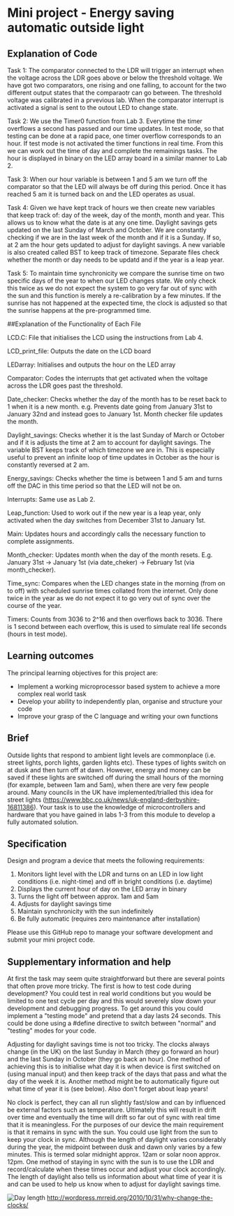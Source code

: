 # Mini project - Energy saving automatic outside light

## Explanation of Code

Task 1: The comparator connected to the LDR will trigger an interrupt when the voltage across the LDR goes above or below the threshold voltage. We have got two comparators, one rising and one falling, to account for the two different output states that the comparaotr can go between. The threshold voltage was calibrated in a prvevious lab. When the comparator interrupt is activated a signal is sent to the outout LED to change state.

Task 2: We use the Timer0 function from Lab 3. Everytime the timer overflows a second has passed and our time updates. In test mode, so that testing can be done at a rapid pace, one timer overflow corresponds to an hour. If test mode is not activated the timer functions in real time. From this we can work out the time of day and complete the remainings tasks. The hour is displayed in binary on the LED array board in a similar manner to Lab 2.

Task 3: When our hour variable is between 1 and 5 am we turn off the comparator so that the LED will always be off during this period. Once it has reached 5 am it is turned back on and the LED operates as usual.

Task 4: Given we have kept track of hours we then create new variables that keep track of: day of the week, day of the month, month and year. This allows us to know what the date is at any one time. Daylight savings gets updated on the last Sunday of March and October. We are constantly checking if we are in the last week of the month and if it is a Sunday. If so, at 2 am the hour gets updated to adjust for daylight savings. A new variable is also created called BST to keep track of timezone. Separate files check whether the month or day needs to be updatd and if the year is a leap year.

Task 5: To maintain time synchronicity we compare the sunrise time on two specific days of the year to when our LED changes state. We only check this twice as we do not expect the system to go very far out of sync with the sun and this function is merely a re-calibration by a few minutes. If the sunrise has not happened at the expected time, the clock is adjusted so that the sunrise happens at the pre-programmed time. 


##Explanation of the Functionality of Each File

LCD.C: File that initialises the LCD using the instructions from Lab 4.

LCD_print_file: Outputs the date on the LCD board

LEDarray: Initialises and outputs the hour on the LED array

Comparator: Codes the interrupts that get activated when the voltage across the LDR goes past the threshold.

Date_checker: Checks whether the day of the month has to be reset back to 1 when it is a new month. e.g. Prevents date going from January 31st to January 32nd and instead goes to January 1st. Month checker file updates the month.

Daylight_savings: Checks whether it is the last Sunday of March or October and if it is adjusts the time at 2 am to account for daylight savings. The variable BST keeps track of which timezone we are in. This is especially useful to prevent an infinite loop of time updates in October as the hour is constantly reversed at 2 am.

Energy_savings: Checks whether the time is between 1 and 5 am and turns off the DAC in this time period so that the LED will not be on.

Interrupts: Same use as Lab 2.

Leap_function: Used to work out if the new year is a leap year, only activated when the day switches from December 31st to January 1st.

Main: Updates hours and accordingly calls the necessary function to complete assignments.

Month_checker: Updates month when the day of the month resets. E.g. January 31st -> January 1st (via date_cheker) -> February 1st (via month_checker).

Time_sync: Compares when the LED changes state in the morning (from on to off) with scheduled sunrise times collated from the internet. Only done twice in the year as we do not expect it to go very out of sync over the course of the year. 

Timers: Counts from 3036 to 2^16 and then overflows back to 3036. There is 1 second between each overflow, this is used to simulate real life seconds (hours in test mode).






## Learning outcomes

The principal learning objectives for this project are:

- Implement a working microprocessor based system to achieve a more complex real world task
- Develop your ability to independently plan, organise and structure your code 
- Improve your grasp of the C language and writing your own functions

## Brief

Outside lights that respond to ambient light levels are commonplace (i.e. street lights, porch lights, garden lights etc). These types of lights switch on at dusk and then turn off at dawn. However, energy and money can be saved if these lights are switched off during the small hours of the morning (for example, between 1am and 5am), when there are very few people around. Many councils in the UK have implemented/trialled this idea for street lights (https://www.bbc.co.uk/news/uk-england-derbyshire-16811386). Your task is to use the knowledge of microcontrollers and hardware that you have gained in labs 1-3 from this module to develop a fully automated solution.

## Specification
Design and program a device that meets the following requirements:

1. Monitors light level with the LDR and turns on an LED in low light conditions (i.e. night-time) and off in bright conditions (i.e. daytime)
1. Displays the current hour of day on the LED array in binary
1. Turns the light off between approx. 1am and 5am
1. Adjusts for daylight savings time
1. Maintain synchronicity with the sun indefinitely
1. Be fully automatic (requires zero maintenance after installation)

Please use this GitHub repo to manage your software development and submit your mini project code.

## Supplementary information and help
At first the task may seem quite straightforward but there are several points that often prove more tricky. The first is how to test code during development? You could test in real world conditions but you would be limited to one test cycle per day and this would severely slow down your development and debugging progress. To get around this you could implement a "testing mode" and pretend that a day lasts 24 seconds. This could be done using a #define directive to switch between "normal" and "testing" modes for your code.

Adjusting for daylight savings time is not too tricky. The clocks always change (in the UK) on the last Sunday in March (they go forward an hour) and the last Sunday in October (they go back an hour). One method of achieving this is to initialise what day it is when device is first switched on (using manual input) and then keep track of the days that pass and what the day of the week it is. Another method might be to automatically figure out what time of year it is (see below). Also don't forget about leap years! 

No clock is perfect, they can all run slightly fast/slow and can by influenced be external factors such as temperature. Ultimately this will result in drift over time and eventually the time will drift so far out of sync with real time that it is meaningless. For the purposes of our device the main requirement is that it remains in sync with the sun. You could use light from the sun to keep your clock in sync. Although the length of daylight varies considerably during the year, the midpoint between dusk and dawn only varies by a few minutes. This is termed solar midnight approx. 12am or solar noon approx. 12pm. One method of staying in sync with the sun is to use the LDR and record/calculate when these times occur and adjust your clock accordingly. The length of daylight also tells us information about what time of year it is and can be used to help us know when to adjust for daylight savings time.

![Day length](gifs/day-length-london.jpg)
http://wordpress.mrreid.org/2010/10/31/why-change-the-clocks/





